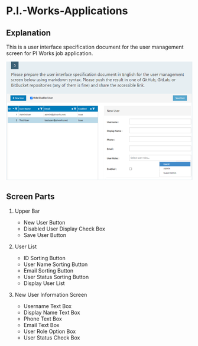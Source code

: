# P.I.-Works-Applications
## Explanation
This is a user interface specification document for the user management screen for PI Works job application.

![User Management Screen](/PIWorks.png)

Screen Parts
---------------
1. Upper Bar
   - New User Button
   - Disabled User Display Check Box
   - Save User Button
2. User List
   - ID Sorting Button
   - User Name Sorting Button
   - Email Sorting Button
   - User Status Sorting Button
   - Display User List
3. New User Information Screen
   - Username Text Box
   - Display Name Text Box
   - Phone Text Box
   - Email Text Box
   - User Role Option Box
   - User Status Check Box
   
   ######

